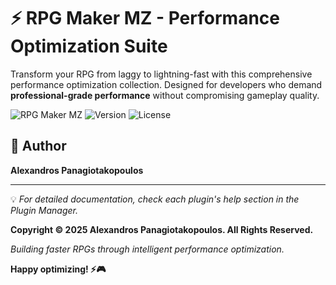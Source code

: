 # ⚡ RPG Maker MZ - Performance Optimization Suite

Transform your RPG from laggy to lightning-fast with this comprehensive performance optimization collection. Designed for developers who demand **professional-grade performance** without compromising gameplay quality.

![RPG Maker MZ](https://img.shields.io/badge/RPG%20Maker-MZ-blue)
![Version](https://img.shields.io/badge/version-1.0.0-green)
![License](https://img.shields.io/badge/license-CC%20BY%204.0-orange)



## 👤 Author

**Alexandros Panagiotakopoulos**

---

💡 *For detailed documentation, check each plugin's help section in the Plugin Manager.*

**Copyright © 2025 Alexandros Panagiotakopoulos. All Rights Reserved.**

*Building faster RPGs through intelligent performance optimization.*

**Happy optimizing! ⚡🎮**
